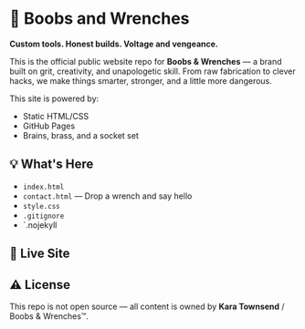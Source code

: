 # 🔧 Boobs and Wrenches

**Custom tools. Honest builds. Voltage and vengeance.**

This is the official public website repo for **Boobs & Wrenches** — a brand built on grit, creativity, and unapologetic skill. From raw fabrication to clever hacks, we make things smarter, stronger, and a little more dangerous.

This site is powered by:
- Static HTML/CSS 
- GitHub Pages 
- Brains, brass, and a socket set

## 💡 What's Here

- `index.html` 
- `contact.html` — Drop a wrench and say hello
- `style.css` 
- `.gitignore` 
- `.nojekyll

## 🚀 Live Site


## ⚠️ License

This repo is not open source — all content is owned by **Kara Townsend** / Boobs & Wrenches™.
